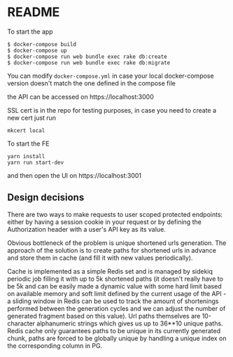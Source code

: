 # README

To start the app

```
$ docker-compose build
$ docker-compose up
$ docker-compose run web bundle exec rake db:create
$ docker-compose run web bundle exec rake db:migrate
```

You can modify `docker-compose.yml` in case your local docker-compose version doesn't match
the one defined in the compose file

the API can be accessed on https://localhost:3000

SSL cert is in the repo for testing purposes, in case you need to create a new cert just run

```mkcert local```

To start the FE
```
yarn install
yarn run start-dev
```
and then open the UI on https://localhost:3001

## Design decisions

There are two ways to make requests to user scoped protected endpoints: either by having a session cookie in your request or by defining the Authorization header with a user's API key as its value.

Obvious bottleneck of the problem is unique shortened urls generation. The approach of the solution is to create paths for shortened urls in advance and store them in cache (and fill it with new values periodically).

Cache is implemented as a simple Redis set and is managed by sidekiq periodic job filling it with up to 5k shortened paths (it doesn't really have to be 5k and can be easily made a dynamic value with some hard limit based on available memory and soft limit defined by the current usage of the API - a sliding window in Redis can be used to track the amount of shortenings performed between the generation cycles and we can adjust the number of generated fragment based on this value).
Url paths themselves are 10-character alphanumeric strings which gives us up to 36**10 unique paths. Redis cache only guarantees paths to be unique in its currently generated chunk, paths are forced to be globally unique by handling a unique index on the corresponding column in PG. 
